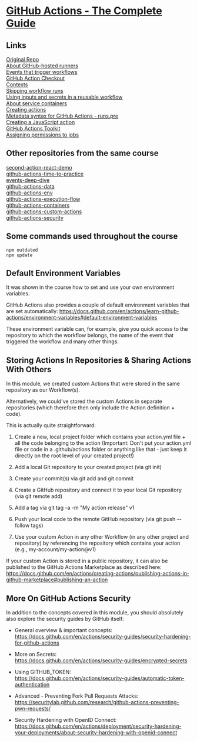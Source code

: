 # [GitHub Actions - The Complete Guide](https://www.udemy.com/course/github-actions-the-complete-guide/)

## Links
[Original Repo](https://github.com/academind/github-actions-course-resources)  
[About GitHub-hosted runners](https://docs.github.com/en/actions/using-github-hosted-runners/about-github-hosted-runners/about-github-hosted-runners)  
[Events that trigger workflows](https://docs.github.com/en/actions/using-workflows/events-that-trigger-workflows)  
[GitHub Action Checkout](https://github.com/actions/checkout)  
[Contexts](https://docs.github.com/en/actions/learn-github-actions/contexts)  
[Skipping workflow runs](https://docs.github.com/en/actions/managing-workflow-runs/skipping-workflow-runs)  
[Using inputs and secrets in a reusable workflow](https://docs.github.com/en/actions/using-workflows/reusing-workflows#using-inputs-and-secrets-in-a-reusable-workflow)  
[About service containers](https://docs.github.com/en/actions/using-containerized-services/about-service-containers)  
[Creating actions](https://docs.github.com/en/actions/creating-actions)  
[Metadata syntax for GitHub Actions - runs.pre](https://docs.github.com/en/actions/creating-actions/metadata-syntax-for-github-actions#runspre)  
[Creating a JavaScript action](https://docs.github.com/en/actions/creating-actions/creating-a-javascript-action)  
[GitHub Actions Toolkit](https://github.com/actions/toolkit)  
[Assigning permissions to jobs](https://docs.github.com/en/actions/using-jobs/assigning-permissions-to-jobs)  

## Other repositories from the same course
[second-action-react-demo](https://github.com/brunosantanati/second-action-react-demo)  
[github-actions-time-to-practice](https://github.com/brunosantanati/github-actions-time-to-practice)  
[events-deep-dive](https://github.com/brunosantanati/events-deep-dive)  
[github-actions-data](https://github.com/brunosantanati/github-actions-data)  
[github-actions-env](https://github.com/brunosantanati/github-actions-env)  
[github-actions-execution-flow](https://github.com/brunosantanati/github-actions-execution-flow)  
[github-actions-containers](https://github.com/brunosantanati/github-actions-containers)  
[github-actions-custom-actions](https://github.com/brunosantanati/github-actions-custom-actions)  
[github-actions-security](https://github.com/brunosantanati/github-actions-security)  

## Some commands used throughout the course
```
npm outdated
npm update
```

## Default Environment Variables

It was shown in the course how to set and use your own environment variables.

GitHub Actions also provides a couple of default environment variables that are set automatically: https://docs.github.com/en/actions/learn-github-actions/environment-variables#default-environment-variables

These environment variable can, for example, give you quick access to the repository to which the workflow belongs, the name of the event that triggered the workflow and many other things.  

## Storing Actions In Repositories & Sharing Actions With Others

In this module, we created custom Actions that were stored in the same repository as our Workflow(s).

Alternatively, we could've stored the custom Actions in separate repositories (which therefore then only include the Action definition + code).

This is actually quite straightforward:

1. Create a new, local project folder which contains your action.yml file + all the code belonging to the action (Important: Don't put your action.yml file or code in a .github/actions folder or anything like that - just keep it directly on the root level of your created project!)

1. Add a local Git repository to your created project (via git init)

1. Create your commit(s) via git add and git commit

1. Create a GitHub repository and connect it to your local Git repository (via git remote add)

1. Add a tag via git tag -a -m "My action release" v1

1. Push your local code to the remote GitHub repository (via git push --follow tags)

1. Use your custom Action in any other Workflow (in any other project and repository) by referencing the repository which contains your action (e.g., my-account/my-action@v1)

If your custom Action is stored in a public repository, it can also be published to the GitHub Actions Marketplace as described here: https://docs.github.com/en/actions/creating-actions/publishing-actions-in-github-marketplace#publishing-an-action  

## More On GitHub Actions Security

In addition to the concepts covered in this module, you should absolutely also explore the security guides by GitHub itself:

- General overview & important concepts:  
  https://docs.github.com/en/actions/security-guides/security-hardening-for-github-actions

- More on Secrets:  
  https://docs.github.com/en/actions/security-guides/encrypted-secrets

- Using GITHUB_TOKEN:  
  https://docs.github.com/en/actions/security-guides/automatic-token-authentication

- Advanced - Preventing Fork Pull Requests Attacks:  
  https://securitylab.github.com/research/github-actions-preventing-pwn-requests/

- Security Hardening with OpenID Connect:  
  https://docs.github.com/en/actions/deployment/security-hardening-your-deployments/about-security-hardening-with-openid-connect
